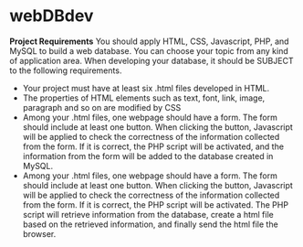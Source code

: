 # webDBdev
<b>Project Requirements</b> 
You should apply HTML, CSS, Javascript, PHP, and MySQL to build a web database. You can choose your topic from any kind of application area. When developing your database, it should be SUBJECT to the following requirements. 
<ul>
  <li>Your project must have at least six .html files developed in HTML.</li> 
  <li>The properties of HTML elements such as text, font, link, image, paragraph and so on are modified by CSS</li>
  <li>Among your .html files, one webpage should have a form. The form should include at least one button. When clicking the button, Javascript will be applied to check the correctness of the information collected from the form. If it is correct, the PHP script will be activated, and the information from the form will be added to the database created in MySQL.</li> 
  <li>Among your .html files, one webpage should have a form. The form should include at least one button. When clicking the button, Javascript will be applied to check the correctness of the information collected from the form. If it is correct, the PHP script will be activated. The PHP script will retrieve information from the database, create a html file based on the retrieved information, and finally send the html file the browser.</li> 
</ul>
